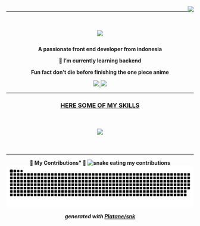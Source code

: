 <img align="right" src="https://visitor-badge.laobi.icu/badge?page_id=jwenjian.visitor-badge-query&query_only=true"/>
<hr/>
<h1 align="center">
 <a href="https://git.io/typing-svg">
  <img src="https://readme-typing-svg.demolab.com?font=Fira+Code&pause=1000&color=F70000&center=true&vCenter=true&width=435&lines=Hello%2C+i'm+variance+%F0%9F%91%8B;a+front+end+developer" />
 </a>
</h1>

<div align="center">

  <b>A passionate front end developer from indonesia<b/>

  <b>🔭 I’m currently learning backend<b/>

Fun fact **don't die before finishing the one piece anime**
</div>



<div align="center">
  <a href="https://github.com/variancemaybe">
    <img src="https://img.shields.io/badge/GitHub-100000?style=for-the-badge&logo=github&logoColor=white"
  </a>
  <a href="https://www.instagram.com/vriance.s/">
    <img src="https://img.shields.io/badge/Instagram-E4405F?style=for-the-badge&logo=instagram&logoColor=white"
  </a>  
</div>

<hr/>


<h3 align="center">HERE SOME OF MY SKILLS</h3>
<br/>
<h4 align="center">
    <a href="https://skillicons.dev">
      <img src="https://skillicons.dev/icons?i=html,css,java,js,react,ts"/>
    </a>
</h4>

<br/>
<hr/>

<div align="center"
 <h2>🐍 My Contributions" 🐍</h2>
 <img alt= "snake eating my contributions" src=https://raw.githubusercontent.com/salesp07/output/github-contributions-grid-snake.svg />
 
 <picture>
  <source media="(prefers-color-scheme: dark)" srcset="https://raw.githubusercontent.com/platane/platane/output/github-contribution-grid-snake-dark.svg">
  <source media="(prefers-color-scheme: light)" srcset="https://raw.githubusercontent.com/platane/platane/output/github-contribution-grid-snake.svg">
  <img alt="github contribution grid snake animation" src="https://raw.githubusercontent.com/platane/platane/output/github-contribution-grid-snake.svg">
</picture>

_generated with [Platane/snk](https://github.com/Platane/snk)_
 
 <br/><br/><br/>
</div>
